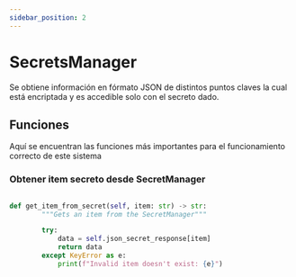 ```yaml
---
sidebar_position: 2
---
```


# SecretsManager

Se obtiene información en fórmato JSON de distintos puntos claves la cual está encriptada y es accedible solo con el secreto dado.

## Funciones

Aquí se encuentran las funciones más importantes para el funcionamiento correcto de este sistema

### Obtener item secreto desde SecretManager

```Python title="secretsmanager-connector.py"

def get_item_from_secret(self, item: str) -> str:
        """Gets an item from the SecretManager"""

        try:
            data = self.json_secret_response[item]
            return data
        except KeyError as e:
            print(f"Invalid item doesn't exist: {e}")

```